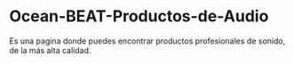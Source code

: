 # Ocean-BEAT-Productos-de-Audio
Es una pagina donde puedes encontrar productos profesionales de sonido, de la más alta calidad.
